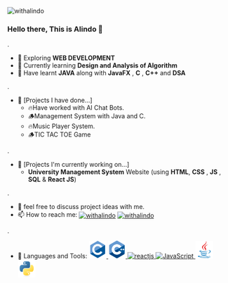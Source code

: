 <p align="left"> <img src="https://komarev.com/ghpvc/?username=withalindo&label=Profile%20views&color=323264&style=flat" alt="withalindo" /> </p>

### Hello there, This is Alindo 👋

.
- 🎐 Exploring **WEB DEVELOPMENT**
- 🌱 Currently learning **Design and Analysis of Algorithm**
- 📘 Have learnt **JAVA** along with **JavaFX** , **C** , **C++** and **DSA** 



.
- 🎲 [Projects I have done...]
    - 🔥Have worked with AI Chat Bots.
    - 🪵Management System with Java and C.
    - 🔥Music Player System.
    - 🪵TIC TAC TOE Game

.
- 🦀 [Projects I'm currently working on...]
    - **University Management System** Website (using **HTML**, **CSS** , **JS** , **SQL** & **React JS**)
  

.
- 💬 feel free to discuss project ideas with me.
- 📫 How to reach me:
<a href="https://www.linkedin.com/in/hasnat-karibul-islam-alindau-0373b322b/" target="blank"><img align="center" src="https://raw.githubusercontent.com/rahuldkjain/github-profile-readme-generator/master/src/images/icons/Social/linked-in-alt.svg" alt="withalindo" height="30" width="40" /></a>
<a href="https://www.facebook.com/alindo201" target="blank"><img align="center" src="https://raw.githubusercontent.com/rahuldkjain/github-profile-readme-generator/master/src/images/icons/Social/facebook.svg" alt="withalindo" height="30" width="40" /></a>


.
- 📝 Languages and Tools: <a href="https://www.cprogramming.com/" target="_blank" rel="noreferrer"> <img src="https://raw.githubusercontent.com/devicons/devicon/master/icons/c/c-original.svg" alt="c" width="40" height="40"/> </a> <a href="https://www.w3schools.com/cpp/" target="_blank" rel="noreferrer"> <img src="https://raw.githubusercontent.com/devicons/devicon/master/icons/cplusplus/cplusplus-original.svg" alt="cplusplus" width="40" height="40"/> </a> <a href="https://react.dev/" target="_blank" rel="noreferrer"> <img src="https://www.svgrepo.com/show/452092/react.svg" alt="reactjs" width="40" height="40"/> </a> <a href="https://www.javascript.com/" target="_blank" rel="noreferrer"> <img src="https://camo.githubusercontent.com/7c11e502e691492b040503e1f6b9bb204eb79331a570016c1d59317416b29e86/68747470733a2f2f7374617469632e6a61766174706f696e742e636f6d2f696d616765732f6a6176617363726970742f6a6176617363726970745f6c6f676f2e706e67" alt="JavaScript" width="40" height="40"/> </a> <a href="https://www.java.com" target="_blank" rel="noreferrer"> <img src="https://raw.githubusercontent.com/devicons/devicon/master/icons/java/java-original.svg" alt="java" width="40" height="40"/> </a> <a href="https://www.python.org" target="_blank" rel="noreferrer"> <img src="https://raw.githubusercontent.com/devicons/devicon/master/icons/python/python-original.svg" alt="python" width="40" height="40"/> </a>

